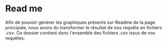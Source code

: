# Read me

Afin de pouvoir générer les graphiques présents sur Readme de la page principale, nous avons du transformer le résultat de nos requête en fichiers *.csv*. Ce dossier contient donc l'ensemble des fichiers *.csv* issus de nos requêtes.

